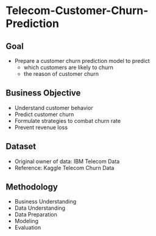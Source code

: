 # Telecom-Customer-Churn-Prediction

## Goal
- Prepare a customer churn prediction model to predict 
    - which customers are likely to churn
    - the reason of customer churn
    
## Business Objective
- Understand customer behavior
- Predict customer churn
- Formulate strategies to combat churn rate
- Prevent revenue loss

## Dataset 
- Original owner of data: IBM Telecom Data
- Reference: Kaggle Telecom Churn Data

## Methodology
- Business Understanding
- Data Understanding
- Data Preparation
- Modeling
- Evaluation
